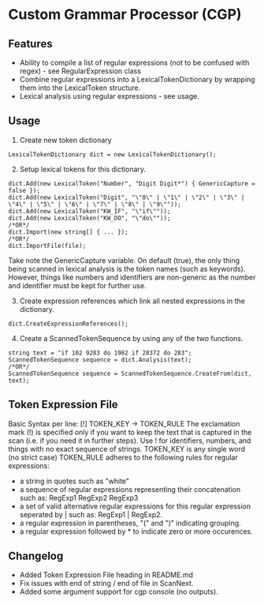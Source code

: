 # Custom Grammar Processor (CGP)
## Features
* Ability to compile a list of regular expressions (not to be confused with regex) - see RegularExpression class
* Combine regular expressions into a LexicalTokenDictionary by wrapping them into the LexicalToken structure.
* Lexical analysis using regular expressions - see usage.

## Usage
1. Create new token dictionary
```
LexicalTokenDictionary dict = new LexicalTokenDictionary();
```
2. Setup lexical tokens for this dictionary.
```
dict.Add(new LexicalToken("Number", "Digit Digit*") { GenericCapture = false }); 
dict.Add(new LexicalToken("Digit", "\"0\" | \"1\" | \"2\" | \"3\" | \"4\" | \"5\" | \"6\" | \"7\" | \"8\" | \"9\""));
dict.Add(new LexicalToken("KW_IF", "\"if\""));
dict.Add(new LexicalToken("KW_DO", "\"do\""));
/*OR*/
dict.Import(new string[] { ... });
/*OR*/
dict.ImportFile(file);
```
Take note the GenericCapture variable. 
On default (true), the only thing being scanned in lexical analysis is the token names (such as keywords).
However, things like numbers and identifiers are non-generic as the number and identifier must be kept for further use.

3. Create expression references which link all nested expressions in the dictionary.
```
dict.CreateExpressionReferences();
```
4. Create a ScannedTokenSequence by using any of the two functions.
```
string text = "if 102 9283 do 1982 if 28372 do 283";
ScannedTokenSequence sequence = dict.Analysis(text);
/*OR*/
ScannedTokenSequence sequence = ScannedTokenSequence.CreateFrom(dict, text);
```

## Token Expression File
Basic Syntax per line:
[!] TOKEN_KEY -> TOKEN_RULE
The exclamation mark (!) is specified only if you want to keep the text that is captured in the scan (i.e. if you need it in further steps).
Use ! for identifiers, numbers, and things with no exact sequence of strings.
TOKEN_KEY is any single word (no strict case)
TOKEN_RULE adheres to the following rules for regular expressions:
* a string in quotes such as "white"
* a sequence of regular expressions representing their concatenation such as: RegExp1 RegExp2 RegExp3
* a set of valid alternative regular expressions for this regular expression seperated by | such as: RegExp1 | RegExp2.
* a regular expression in parentheses, "(" and ")" indicating grouping.
* a regular expression followed by * to indicate zero or more occurences.

## Changelog
* Added Token Expression File heading in README.md
* Fix issues with end of string / end of file in ScanNext.
* Added some argument support for cgp console (no outputs).